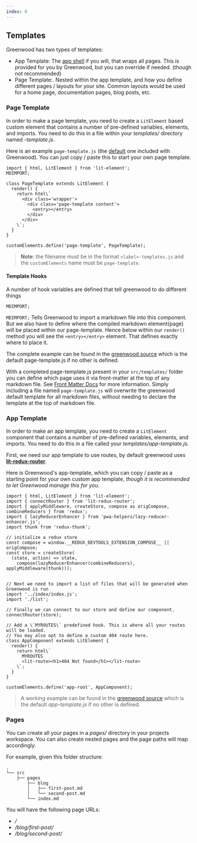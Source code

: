 ```yaml
---
index: 6
---
```


## Templates
Greenwood has two types of templates:
- App Template: The [app shell](https://developers.google.com/web/fundamentals/architecture/app-shell) if you will, that wraps all pages.  This is provided for you by Greenwood, but you can override if needed. (though not recommended)
- Page Template:.  Nested within the app template, and how you define different pages / layouts for your site.  Common layouts would be used for a home page, documentation pages, blog posts, etc.


### Page Template
In order to make a page template, you need to create a `LitElement` based custom element that contains a number of pre-defined variables, elements, and imports. You need to do this in a file within your _templates/_ directory named _<type>-template.js_.

Here is an example `page-template.js` (the [default](https://github.com/ProjectEvergreen/greenwood/blob/master/packages/cli/templates/page-template.js) one included with Greenwood).  You can just copy / paste this to start your own page template.

```render js
import { html, LitElement } from 'lit-element';
MDIMPORT;

class PageTemplate extends LitElement {
  render() {
    return html\`
      <div class='wrapper'>
        <div class='page-template content'>
          <entry></entry>
        </div>
      </div>
    \`;
  }
}

customElements.define('page-template', PageTemplate);
```

> **Note**: the filename must be in the format `<label>-templates.js` and the `customElements` name must be `page-template`.

#### Template Hooks
A number of hook variables are defined that tell greenwood to do different things

```render js
MDIMPORT;
```

`MDIMPORT;` Tells Greenwood to import a markdown file into this component.  But we also have to define where the compiled markdown element(page) will be placed within our page-template.  Hence below within our `render()` method you will see the `<entry></entry>` element. That defines exactly where to place it.


The complete example can be found in the [greenwood source](https://github.com/ProjectEvergreen/greenwood/blob/master/packages/cli/templates/page-template.js) which is the default page-template.js if no other is defined.

With a completed page-template.js present in your `src/templates/` folder you can define which page uses it via front-matter at the top of any markdown file.  See [Front Matter Docs](/docs/front-matter#define-template) for more information.  Simply including a file named `page-template.js` will overwrite the greenwood default template for all markdown files, without needing to declare the template at the top of markdown file.

### App Template

In order to make an app template, you need to create a `LitElement` component that contains a number of pre-defined variables, elements, and imports. You need to do this in a file called  your _<workspace>templates/app-template.js_.

First, we need our app template to use routes, by default greenwood uses [**lit-redux-router**](https://github.com/fernandopasik/lit-redux-router).

Here is Greenwood's app-template, which you can copy / paste as a starting point for your own custom app template, _though it is recommended to let Greenwood manage this for you_.

```render js
import { html, LitElement } from 'lit-element';
import { connectRouter } from 'lit-redux-router';
import { applyMiddleware, createStore, compose as origCompose, combineReducers } from 'redux';
import { lazyReducerEnhancer } from 'pwa-helpers/lazy-reducer-enhancer.js';
import thunk from 'redux-thunk';

// initialize a redux store
const compose = window.__REDUX_DEVTOOLS_EXTENSION_COMPOSE__ || origCompose;
const store = createStore(
  (state, action) => state,
    compose(lazyReducerEnhancer(combineReducers), applyMiddleware(thunk)));


// Next we need to import a list of files that will be generated when Greenwood is run
import '../index/index.js';
import './list';

// Finally we can connect to our store and define our component.
connectRouter(store);

// Add a \`MYROUTES\` predefined hook. This is where all your routes will be loaded.
// You may also opt to define a custom 404 route here.
class AppComponent extends LitElement {
  render() {
    return html\`
      MYROUTES
      <lit-route><h1>404 Not found</h1></lit-route>
    \`;
  }
}

customElements.define('app-root', AppComponent);
```

> A working example can be found in the [greenwood source](https://github.com/ProjectEvergreen/greenwood/blob/master/packages/cli/templates/app-template.js) which is the default _app-template.js_ if no other is defined.


### Pages
You can create all your pages in a _pages/_ directory in your projects workspace.  You can also create nested pages and the page paths will map accordingly.

For example, given this folder structure:
```render shell
.
└── src
    ├── pages
        ├── blog
        │   ├── first-post.md
        │   └── second-post.md
        └── index.md

```

You will have the following page URLs:
- _/_
- _/blog/first-post/_
- _/blog/second-post/_